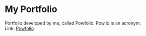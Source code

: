# My Portfolio

Portfolio developed by me, called Powfolio. Pow.io is an acronym. <br/>
Link: [Powfolio](https://powfolio.vercel.app/)
